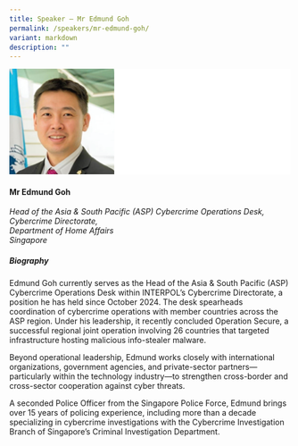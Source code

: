```yaml
---
title: Speaker – Mr Edmund Goh
permalink: /speakers/mr-edmund-goh/
variant: markdown
description: ""
---
```

![](/images/2025%20speakers/Edmund.png)
#### **Mr Edmund Goh**

*Head of the Asia &amp; South Pacific (ASP) Cybercrime Operations Desk, Cybercrime Directorate, <br>Department of Home Affairs<br>Singapore*

##### **Biography**
Edmund Goh currently serves as the Head of the Asia &amp; South Pacific (ASP) Cybercrime Operations Desk within INTERPOL’s Cybercrime Directorate, a position he has held since October 2024. The desk spearheads coordination of cybercrime operations with member countries across the ASP region. Under his leadership, it recently concluded Operation Secure, a successful regional joint operation involving 26 countries that targeted infrastructure hosting malicious info-stealer malware.

Beyond operational leadership, Edmund works closely with international organizations, government agencies, and private-sector partners—particularly within the technology industry—to strengthen cross-border and cross-sector cooperation against cyber threats.

A seconded Police Officer from the Singapore Police Force, Edmund brings over 15 years of policing experience, including more than a decade specializing in cybercrime investigations with the Cybercrime Investigation Branch of Singapore’s Criminal Investigation Department.